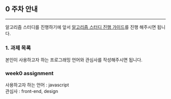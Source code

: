 ## 0 주차 안내

<hr>

알고리즘 스터디를 진행하기에 앞서 [알고리즘 스터디 진행 가이드](https://github.com/hooniverse/gdg-cnu-algorithm-study/blob/main/README.md)를 진행 해주시면 됩니다.

### 1. 과제 목록

본인이 사용하고자 하는 프로그래밍 언어와 관심사를 작성해주시면 됩니다.

### week0 assignment

사용하고자 하는 언어 : javascript  
관심사 : front-end, design

